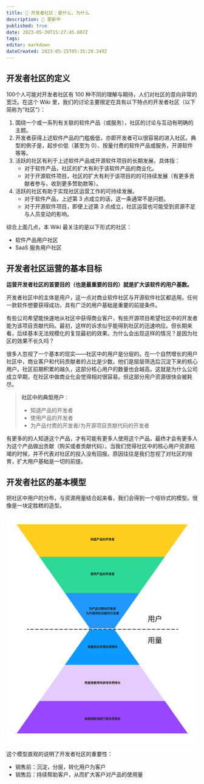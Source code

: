 ```yaml
---
title: 🎯 开发者社区：是什么，为什么
description: 🔴 更新中
published: true
date: 2023-05-30T15:27:45.607Z
tags: 
editor: markdown
dateCreated: 2023-05-25T05:35:20.349Z
---
```


## 开发者社区的定义

100个人可能对开发者社区有 100 种不同的理解与期待，人们对社区的意向非常的宽泛。在这个 Wiki 里，我们的讨论主要限定在具有以下特点的开发者社区（以下简称为“社区”）：

1. 围绕一个或一系列有关联的软件产品（或服务），社区的讨论与互动有明确的主题。
1. 开发者获得上述软件产品的门槛极低，亦即开发者可以很容易的进入社区。典型的例子是，起步价低（甚至为 0）、按量付费的软件产品或服务，开源软件等等。
1. 活跃的社区有利于上述软件产品或开源软件项目的长期发展，具体指：
    - 对于软件产品，社区的扩大有利于该软件产品的商业化。
    - 对于开源软件项目，社区的扩大有利于该项目的的可持续发展（有更多贡献者参与，收到更多赞助款等）。
1. 活跃的社区有助于实现社区运营工作的可持续发展。
    - 对于软件产品，上述第 3 点成立的话，这一条通常不是问题。
    - 对于开源软件项目，即便上述第 3 点成立，社区运营也可能受到资源不足与人员变动的影响。

综合上面几点，本 Wiki 最关注的是以下形式的社区：

- 软件产品用户社区
- SaaS 服务用户社区

## 开发者社区运营的基本目标

**运营开发者社区的首要目的（也是最重要的目的）就是扩大该软件的用户基数。**

开发者社区中的主体是用户，这一点对商业软件社区与开源软件社区都适用。任何一款软件想要获得成功，具有广泛的用户基础是重要的前提条件。

有些公司希望能快速地从社区中获得商业客户，有些开源项目希望社区中的开发者能为该项目贡献代码。最初，这样的诉求似乎能得到社区的迅速响应。但长期来看，后续基本无法规模化的复现最初的效果。为什么会出现这样的情况？是因为社区的效果不长久吗？

很多人忽视了一个基本的现实——社区中的用户是分层的。在一个自然增长的用户社区中，商业客户和代码贡献者的占比是少数。他们是层层筛选后沉淀下来的核心用户。社区前期积累的越久，这部分核心用户的数量也会越高。这就是为什么公司成立早期，在社区中做商业化会觉得相对很容易。但这部分用户资源很快会被耗尽。

> **社区中的典型用户**：
>
> - 知道产品的开发者
> - 使用产品的开发者
> - 为产品付费的开发者/为开源项目贡献代码的开发者

有更多的的人知道这个产品，才有可能有更多人使用这个产品，最终才会有更多人为这个产品做出贡献（购买或者贡献代码）。当我们觉得社区中的核心用户资源枯竭的时候，并不代表对社区的投入没有回报。原因往往是我们忽视了对社区的培育，扩大用户基础是一切的前提。

## 开发者社区的基本模型

把社区中用户的分布，与资源用量结合起来看，我们会得到一个哑铃式的模型。很像是一块定胜糕的造型。

![community_model.png](/pic/community_model.png)

这个模型直观的说明了开发者社区的重要性：

- 销售前：沉淀，分层，转化用户为客户
- 销售后：持续帮助客户，从而扩大客户对产品的使用量
